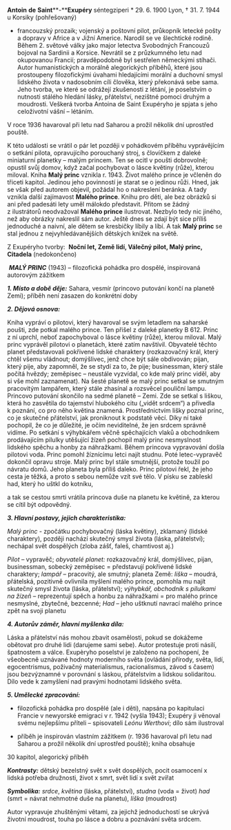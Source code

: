 **Antoin** **de** **Saint****-****Exupéry** séntegziperi * 29. 6. 1900 Lyon, † 31. 7. 1944 u Korsiky (pohřešovaný) 

- francouzský prozaik; vojenský a poštovní pilot, průkopník letecké pošty a dopravy v Africe a v Jižní Americe. Narodil se ve šlechtické rodině. Během 2. světové války jako major letectva Svobodných Francouzů bojoval na Sardinii a Korsice. Nevrátil se z průzkumného letu nad okupovanou Francií; pravděpodobně byl sestřelen německými stíhači. Autor humanistických a morálně alegorických příběhů, které jsou prostoupeny filozofickými úvahami hledajícími morální a duchovní smysl lidského života v nadosobním cíli člověka, který překonává sebe sama. Jeho tvorba, ve které se odrážejí zkušenosti z létání, je poselstvím o nutnosti stálého hledání lásky, přátelství, nezištné pomoci druhým a moudrosti. Veškerá tvorba Antoina de Saint Exupéryho je spjata s jeho celoživotní vášní – létáním.

V roce 1936 havaroval při letu nad Saharou a prožil několik dní uprostřed pouště.

K této události se vrátil o pár let později v pohádkovém příběhu vyprávějícím o setkání pilota, opravujícího porouchaný stroj, s človíčkem z daleké miniaturní planetky – malým princem. Ten se ocitl v poušti dobrovolně; opustil svůj domov, když začal pochybovat o lásce květiny (růže), kterou miloval. Kniha **Malý princ** vznikla r. 1943. Život malého prince je včleněn do třiceti kapitol. Jedinou jeho povinností je starat se o jedinou růži. Hned, jak se však před autorem objevil, požádal ho o nakreslení beránka. A tady vznikla další zajímavost **Malého prince**. Knihu pro děti, ale bez obrázků si ani před padesáti lety uměl málokdo představit. Přitom se žádný z ilustrátorů neodvažoval **Malého prince** ilustrovat. Nezbylo tedy nic jiného, než aby obrázky nakreslil sám autor. Ještě dnes se zdají být sice příliš jednoduché a naivní, ale dětem se kresbičky líbily a líbí. A tak **Malý princ** se stal jednou z nejvyhledávanějších dětských knížek na světě.

Z Exupéryho tvorby:  **Noční let, Země lidí, Válečný pilot, Malý princ, Citadela** (nedokončeno)

 **_MALÝ PRINC_** (1943) – filozofická pohádka pro dospělé, inspirovaná autorovým zážitkem

**_1. Místo a době děje:_** Sahara, vesmír (princovo putování končí na planetě Zemi); příběh není zasazen do konkrétní doby

**_2. Dějová osnova:_**

Kniha vypráví o pilotovi, který havaroval se svým letadlem na saharské poušti, zde potkal malého prince. Ten přišel z daleké planetky B 612. Princ z ní uprchl, neboť zapochyboval o lásce květiny (růže), kterou miloval. Malý princ vyprávěl pilotovi o planetách, které zatím navštívil. Obyvatelé těchto planet představovali pokřivené lidské charaktery (rozkazovačný král, který chtěl všemu vládnout; domýšlivec, jenž chce být sále obdivován; pijan, který pije, aby zapomněl, že se stydí za to, že pije; businessman, který stále počítá hvězdy; zeměpisec – neustále vyzvídal, co kde malý princ viděl, aby si vše mohl zaznamenat). Na šesté planetě se malý princ setkal se smutným pracovitým lampářem, který stále zhasínal a rozsvěcel pouliční lampu. Princovo putování skončilo na sedmé planetě – Zemi. Zde se setkal s liškou, která ho zasvětila do tajemství hlubokého citu („vidět srdcem“) a přivedla k poznání, co pro něho květina znamená. Prostřednictvím lišky poznal princ, co je skutečné přátelství, jak proniknout k podstatě věcí. Díky ní také pochopil, že co je důležité, je očím neviditelné, že jen srdcem správně vidíme. Po setkání s výhybkářem věčně spěchajících vlaků a obchodníkem prodávajícím pilulky utěšující žízeň pochopil malý princ nesmyslnost lidského spěchu a honby za náhražkami. Během princova vypravování došla pilotovi voda. Princ pomohl žíznícímu letci najít studnu. Poté letec-vypravěč dokončil opravu stroje. Malý princ byl stále smutnější, protože toužil po návratu domů. Jeho planeta byla příliš daleko. Princ pilotovi řekl, že jeho cesta je těžká, a proto s sebou nemůže vzít své tělo. V písku se zableskl had, který ho uštkl do kotníku,

a tak se cestou smrti vrátila princova duše na planetu ke květině, za kterou se cítil být odpovědný.

**_3. Hlavní postavy, jejich charakteristika:_**

_Malý princ_ - zpočátku pochybovačný (láska květiny), zklamaný (lidské charaktery), později nachází skutečný smysl života (láska, přátelství); nechápal svět dospělých (zloba zášť, faleš, chamtivost aj.)

_Pilot_ – vypravěč; _obyvatelé planet:_ rozkazovačný král, domýšlivec, pijan, businessman, sobecký zeměpisec = představují pokřivené lidské charaktery; _lampář_ – pracovitý, ale smutný; planeta Země: _liška_ – moudrá, přátelská, pozitivně ovlivnila myšlení malého prince, pomohla mu najít skutečný smysl života (láska, přátelství); _výhybkář, obchodník s pilulkami na žízeň_ – reprezentují spěch a honbu za náhražkami = pro malého prince nesmyslné, zbytečné, bezcenné; _Had_ – jeho uštknutí navrací malého prince zpět na svoji planetu  

**_4. Autorův záměr, hlavní myšlenka díla:_**

Láska a přátelství nás mohou zbavit osamělosti, pokud se dokážeme obětovat pro druhé lidi (darujeme sami sebe). Autor protestuje proti násilí, špatnostem a válce. Exupèryho poselství je založeno na pochopení, že všeobecně uznávané hodnoty moderního světa (ovládání přírody, světa, lidí, egocentrismus, poživačný materialismus, racionalismus, závod s časem) jsou bezvýznamné v porovnání s láskou, přátelstvím a lidskou solidaritou. Dílo vede k zamyšlení nad pravými hodnotami lidského světa.

**_5. Umělecké zpracování:_**

- filozofická pohádka pro dospělé (ale i děti), napsána po kapitulaci Francie v newyorské emigraci v r. 1942 (vyšla 1943); Exupéry ji věnoval  svému nejlepšímu příteli – spisovateli _Leónu Werthovi_; dílo sám ilustroval

- příběh je inspirován vlastním zážitkem (r. 1936 havaroval při letu nad Saharou a prožil několik dní uprostřed pouště); kniha obsahuje

30 kapitol, alegorický příběh

**_Kontrasty:_** dětský bezelstný svět x svět dospělých, pocit osamocení x lidská potřeba družnosti, život x smrt, svět lidí x svět zvířat

**_Symbolika:_** _srdce_, _květina_ (láska, přátelství), _studna_ (voda = život) _had_ (smrt = návrat nehmotné duše na planetu), _liška_ (moudrost)

Autor vypravuje zhuštěnými větami, za jejichž jednoduchostí se ukrývá životní moudrost, touha po lásce a dobru a poznávání světa srdcem.